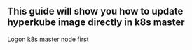 ## This guide will show you how to update hyperkube image directly in k8s master

Logon k8s master node first

